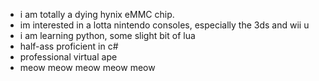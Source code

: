 - i am totally a dying hynix eMMC chip.
- im interested in a lotta nintendo consoles, especially the 3ds and wii u
- i am learning python, some slight bit of lua
- half-ass proficient in c#
- professional virtual ape
- meow meow meow meow meow
